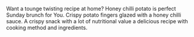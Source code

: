 Want a tounge twisting recipe at home? Honey chilli potato is perfect Sunday brunch for You. Crispy potato fingers glazed with a honey chilli sauce. A crispy snack with a lot of nutritional value a delicious recipe with cooking method and ingredients.
